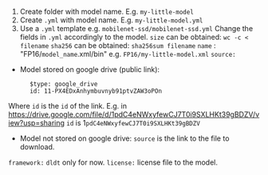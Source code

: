 
1. Create folder with model name. E.g. `my-little-model`
2. Create `.yml` with model name. E.g. `my-little-model.yml`
3. Use a `.yml` template e.g. `mobilenet-ssd/mobilenet-ssd.yml`
Change the fields in `.yml` accordingly to the model.
`size` can be obtained: `wc -c < filename`
`sha256` can be obtained: `sha256sum filename`
`name` : "FP16/`model_name`.xml/bin" e.g. `FP16/my-little-model.xml`
`source:`
* Model stored on google drive (public link):
```
      $type: google_drive
      id: 11-PX4EDxAnhymbuvnyb91ptvZAW3oPOn
```
Where `id` is the `id` of the link. E.g. in https://drive.google.com/file/d/1pdC4eNWxyfewCJ7T0i9SXLHKt39gBDZV/view?usp=sharing 
`id` is 1`pdC4eNWxyfewCJ7T0i9SXLHKt39gBDZV`

* Model not stored on google drive: `source` is the link to the file to download.

`framework:` `dldt` only for now.
`license:` license file to the model.